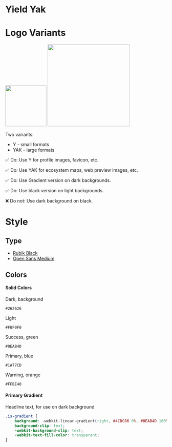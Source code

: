 # Yield Yak

# Logo Variants

<img src="https://github.com/yieldyak/brand-assets/blob/517170f2b166c1beb03fa4f1738cebc4c04ede7d/y/y_256x256.png" width=128 height=128 /> <img src="https://github.com/yieldyak/brand-assets/blob/71449cd37b00f34b79fecd9ee32642868045fa2d/yak/yak_400x400.png" width=256 height=256 />

Two variants:
* Y - small formats
* YAK - large formats

✅ Do: Use Y for profile images, favicon, etc.

✅ Do: Use YAK for ecosystem maps, web preview images, etc.

✅ Do: Use Gradient version on dark backgrounds.

✅ Do: Use black version on light backgrounds.

❌ Do not: Use dark background on black.

# Style

## Type

* [Rubik Black](https://fonts.google.com/specimen/Rubik)
* [Open Sans Medium](https://fonts.google.com/specimen/Open+Sans)

## Colors

#### Solid Colors

Dark, background

```
#262626
```

Light

```
#F0F0F0
```

Success, green

```
#0EAB4D
```

Primary, blue

```
#1A77CD
```

Warning, orange

```
#FFBE40
```

#### Primary Gradient

Headline text, for use on dark background

```css
.is-gradient {
    background: -webkit-linear-gradient(right, #4CDC86 0%, #0EAB4D 100%);
    background-clip: text;
    -webkit-background-clip: text;
    -webkit-text-fill-color: transparent;
}
```
